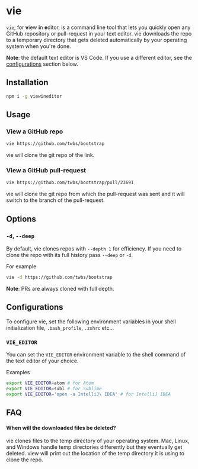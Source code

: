 # vie

`vie`, for **v**iew **i**n **e**ditor, is a command line tool that lets you quickly open any GitHub repository or pull-request in your text editor. vie downloads the repo to a temporary directory that gets deleted automatically by your operating system when you're done.

**Note**: the default text editor is VS Code. If you use a different editor, see the [configurations](#configurations) section below.

## Installation

```bash
npm i -g viewineditor
``` 

## Usage

### View a GitHub repo

```bash
vie https://github.com/twbs/bootstrap
```

vie will clone the git repo of the link.

### View a GitHub pull-request

```bash
vie https://github.com/twbs/bootstrap/pull/23691
```

vie will clone the git repo from which the pull-request was sent and it will switch to the branch of the pull-request.

## Options

### `-d`, `--deep`

By default, vie clones repos with `--depth 1` for efficiency. If you need to clone the repo with its full history pass `--deep` or `-d`.

For example

```bash
vie -d https://github.com/twbs/bootstrap
```

**Note**: PRs are always cloned with full depth.

## Configurations

To configure vie, set the following environment variables in your shell initialization file, `.bash_profile`, `.zshrc` etc...

### `VIE_EDITOR`

You can set the `VIE_EDITOR` environment variable to the shell command of the text editor of your choice. 

Examples

```bash
export VIE_EDITOR=atom # for Atom
export VIE_EDITOR=subl # for Sublime
export VIE_EDITOR='open -a IntelliJ\ IDEA' # for IntelliJ IDEA
```

## FAQ

#### When will the downloaded files be deleted?

vie clones files to the temp directory of your operating system. Mac, Linux, and Windows handle temp directories differently but they eventually get deleted. view will print out the location of the temp directory it is using to clone the repo.